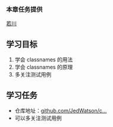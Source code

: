 ### 本章任务提供

[若川](https://juejin.cn/user/1415826704971918 "https://juejin.cn/user/1415826704971918")

## 学习目标

1. 学会 classnames 的用法
2. 学会 classnames 的原理
3. 多关注测试用例

## 学习任务

* 仓库地址：[github.com/JedWatson/c…](https://link.juejin.cn?target=https%3A%2F%2Fgithub.com%2FJedWatson%2Fclassnames "https://github.com/JedWatson/classnames")
* 可以多关注测试用例